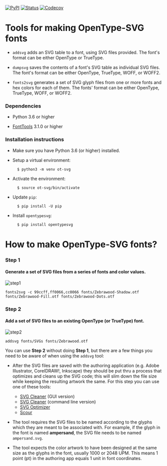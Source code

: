 [![PyPI](https://img.shields.io/pypi/v/opentypesvg.svg)](https://pypi.org/project/opentypesvg)
[![Status](https://github.com/adobe-type-tools/opentype-svg/actions/workflows/test.yml/badge.svg)](https://github.com/adobe-type-tools/opentype-svg/actions/workflows/test.yml)
[![Codecov](https://codecov.io/gh/adobe-type-tools/opentype-svg/branch/master/graph/badge.svg)](https://codecov.io/gh/adobe-type-tools/opentype-svg)

# Tools for making OpenType-SVG fonts

- `addsvg`
	adds an SVG table to a font, using SVG files provided. The font's format can be either OpenType or TrueType.

- `dumpsvg`
	saves the contents of a font's SVG table as individual SVG files. The font's format can be either OpenType, TrueType, WOFF, or WOFF2.

- `fonts2svg`
	generates a set of SVG glyph files from one or more fonts and hex colors for each of them. The fonts' format can be either OpenType, TrueType, WOFF, or WOFF2.


### Dependencies

- Python 3.6 or higher

- [FontTools](https://github.com/fonttools/fonttools) 3.1.0 or higher


### Installation instructions

- Make sure you have Python 3.6 (or higher) installed.

- Setup a virtual environment:

		$ python3 -m venv ot-svg


- Activate the environment:

		$ source ot-svg/bin/activate


- Update `pip`:

		$ pip install -U pip


- Install `opentypesvg`:

		$ pip install opentypesvg


# How to make OpenType-SVG fonts?

### Step 1
#### Generate a set of SVG files from a series of fonts and color values.

![step1](https://raw.githubusercontent.com/adobe-type-tools/opentype-svg/master/imgs/step1.png "step 1")

	fonts2svg -c 99ccff,ff0066,cc0066 fonts/Zebrawood-Shadow.otf fonts/Zebrawood-Fill.otf fonts/Zebrawood-Dots.otf

### Step 2
#### Add a set of SVG files to an existing OpenType (or TrueType) font.

![step2](https://raw.githubusercontent.com/adobe-type-tools/opentype-svg/master/imgs/step2.png "step 2")

	addsvg fonts/SVGs fonts/Zebrawood.otf

You can use **Step 2** without doing **Step 1**, but there are a few things you need to be aware of when using the `addsvg` tool:

* After the SVG files are saved with the authoring application (e.g. Adobe Illustrator, CorelDRAW!, Inkscape) they should be put thru a process that optimizes and cleans up the SVG code; this will slim down the file size while keeping the resulting artwork the same. For this step you can use one of these tools:
	* [SVG Cleaner](https://github.com/RazrFalcon/svgcleaner-gui/releases) (GUI version)
	* [SVG Cleaner](https://github.com/RazrFalcon/svgcleaner) (command line version)
	* [SVG Optimizer](https://github.com/svg/svgo)
	* [Scour](https://github.com/scour-project/scour)

* The tool requires the SVG files to be named according to the glyphs which they are meant to be associated with. For example, if the glyph in the font is named **ampersand**, the SVG file needs to be named `ampersand.svg`.

* The tool expects the color artwork to have been designed at the same size as the glyphs in the font, usually 1000 or 2048 UPM. This means 1 point (pt) in the authoring app equals 1 unit in font coordinates.
